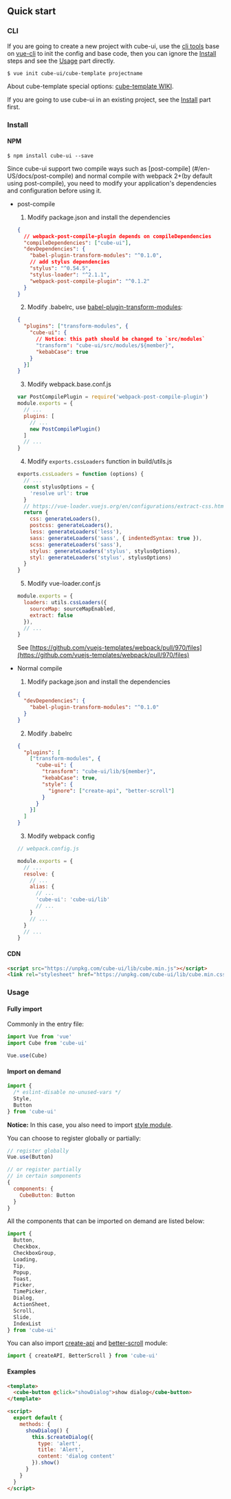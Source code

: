 ## Quick start

### CLI

If you are going to create a new project with cube-ui, use the [cli tools](https://github.com/cube-ui/cube-template) base on [vue-cli](https://github.com/vuejs/vue-cli) to init the config and base code, then you can ignore the <a href="#cube-Install-anchor" class="anchor">Install</a> steps and see the <a href="#cube-Usage-anchor" class="anchor">Usage</a> part directly.

```shell
$ vue init cube-ui/cube-template projectname
```

About cube-template special options: [cube-template WIKI](https://github.com/cube-ui/cube-template/wiki).

If you are going to use cube-ui in an existing project, see the <a href="#cube-Install-anchor" class="anchor">Install</a> part first.

### Install

#### NPM
```shell
$ npm install cube-ui --save
```

Since cube-ui support two compile ways such as [post-compile] (#/en-US/docs/post-compile) and normal compile with webpack 2+(by default using post-compile), you need to modify your application's dependencies and configuration before using it.

- post-compile

  1. Modify package.json and install the dependencies

    ```json
    {
      // webpack-post-compile-plugin depends on compileDependencies
      "compileDependencies": ["cube-ui"],
      "devDependencies": {
        "babel-plugin-transform-modules": "^0.1.0",
        // add stylus dependencies
        "stylus": "^0.54.5",
        "stylus-loader": "^2.1.1",
        "webpack-post-compile-plugin": "^0.1.2"
      }
    }
    ```

  2. Modify .babelrc, use [babel-plugin-transform-modules](https://www.npmjs.com/package/babel-plugin-transform-modules):

    ```json
    {
      "plugins": ["transform-modules", {
        "cube-ui": {
          // Notice: this path should be changed to `src/modules`
          "transform": "cube-ui/src/modules/${member}",
          "kebabCase": true
        }
      }]
    }
    ```

  3. Modify webpack.base.conf.js

    ```js
    var PostCompilePlugin = require('webpack-post-compile-plugin')
    module.exports = {
      // ...
      plugins: [
        // ...
        new PostCompilePlugin()
      ]
      // ...
    }
    ```

  4. Modify `exports.cssLoaders` function in build/utils.js

    ```js
    exports.cssLoaders = function (options) {
      // ...
      const stylusOptions = {
        'resolve url': true
      }
      // https://vue-loader.vuejs.org/en/configurations/extract-css.html
      return {
        css: generateLoaders(),
        postcss: generateLoaders(),
        less: generateLoaders('less'),
        sass: generateLoaders('sass', { indentedSyntax: true }),
        scss: generateLoaders('sass'),
        stylus: generateLoaders('stylus', stylusOptions),
        styl: generateLoaders('stylus', stylusOptions)
      }
    }
    ```
  5. Modify vue-loader.conf.js

    ```javascript
    module.exports = {
      loaders: utils.cssLoaders({
        sourceMap: sourceMapEnabled,
        extract: false
      }),
      // ...
    }

    ```

    See [https://github.com/vuejs-templates/webpack/pull/970/files](https://github.com/vuejs-templates/webpack/pull/970/files)

- Normal compile

  1. Modify package.json and install the dependencies

    ```json
    {
      "devDependencies": {
        "babel-plugin-transform-modules": "^0.1.0"
      }
    }
    ```

  2. Modify .babelrc

    ```json
    {
      "plugins": [
        ["transform-modules", {
          "cube-ui": {
            "transform": "cube-ui/lib/${member}",
            "kebabCase": true,
            "style": {
              "ignore": ["create-api", "better-scroll"]
            }
          }
        }]
      ]
    }
    ```

  3. Modify webpack config

    ```js
    // webpack.config.js

    module.exports = {
      // ...
      resolve: {
        // ...
        alias: {
          // ...
          'cube-ui': 'cube-ui/lib'
          // ...
        }
        // ...
      }
      // ...
    }
    ```

#### CDN

```html
<script src="https://unpkg.com/cube-ui/lib/cube.min.js"></script>
<link rel="stylesheet" href="https://unpkg.com/cube-ui/lib/cube.min.css">
```

### Usage

#### Fully import

Commonly in the entry file:

```javascript
import Vue from 'vue'
import Cube from 'cube-ui'

Vue.use(Cube)
```

#### Import on demand

```javascript
import {
  /* eslint-disable no-unused-vars */
  Style,
  Button
} from 'cube-ui'
```

**Notice:** In this case, you also need to import [style module](#/en-US/docs/style).

You can choose to register globally or partially:

```js
// register globally
Vue.use(Button)

// or register partially
// in certain somponents
{
  components: {
    CubeButton: Button
  }
}
```
All the components that can be imported on demand are listed below:

```js
import {
  Button,
  Checkbox,
  CheckboxGroup,
  Loading,
  Tip,
  Popup,
  Toast,
  Picker,
  TimePicker,
  Dialog,
  ActionSheet,
  Scroll,
  Slide,
  IndexList
} from 'cube-ui'
```

You can also import [create-api](#/en-US/docs/create-api) and [better-scroll](#/en-US/docs/better-scroll) module:

```js
import { createAPI, BetterScroll } from 'cube-ui'
```

#### Examples

```html
<template>
  <cube-button @click="showDialog">show dialog</cube-button>
</template>

<script>
  export default {
    methods: {
      showDialog() {
        this.$createDialog({
          type: 'alert',
          title: 'Alert',
          content: 'dialog content'
        }).show()
      }
    }
  }
</script>
```
